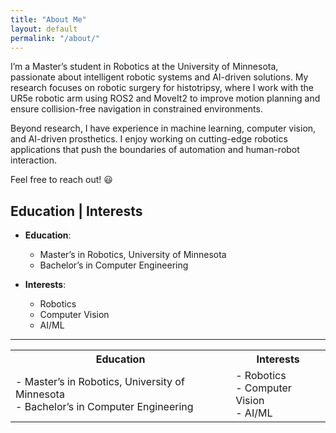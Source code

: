 ```yaml
---
title: "About Me"
layout: default
permalink: "/about/"
---
```


I’m a Master’s student in Robotics at the University of Minnesota, passionate about intelligent robotic systems and AI-driven solutions. My research focuses on robotic surgery for histotripsy, where I work with the UR5e robotic arm using ROS2 and MoveIt2 to improve motion planning and ensure collision-free navigation in constrained environments.

Beyond research, I have experience in machine learning, computer vision, and AI-driven prosthetics. I enjoy working on cutting-edge robotics applications that push the boundaries of automation and human-robot interaction.

Feel free to reach out! 😃

## Education | Interests
- **Education**:  
  - Master’s in Robotics, University of Minnesota
  - Bachelor’s in Computer Engineering

- **Interests**:  
  - Robotics  
  - Computer Vision  
  - AI/ML
 
---
<table>
  <tr>
    <th>Education</th>
    <th>Interests</th>
  </tr>
  <tr>
    <td>
      - Master’s in Robotics, University of Minnesota<br>
      - Bachelor’s in Computer Engineering
    </td>
    <td>
      - Robotics<br>
      - Computer Vision<br>
      - AI/ML
    </td>
  </tr>
</table>
